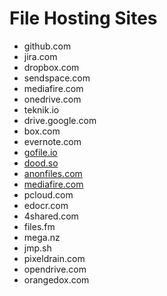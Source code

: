 # File Hosting Sites

* github.com
* jira.com
* dropbox.com
* sendspace.com
* mediafire.com
* onedrive.com
* teknik.io
* drive.google.com
* box.com
* evernote.com
* [gofile.io](http://gofile.io/)
* [dood.so](http://dood.so/)
* [anonfiles.com](http://anonfiles.com/)
* [mediafire.com](http://mediafire.com/)
* pcloud.com
* edocr.com
* 4shared.com
* files.fm
* mega.nz
* jmp.sh
* pixeldrain.com
* opendrive.com
* orangedox.com
